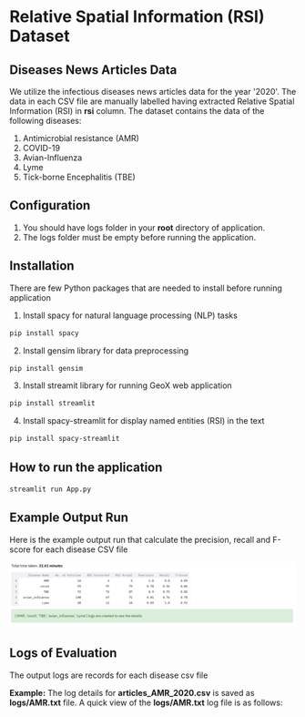 # Relative Spatial Information (RSI) Dataset



## Diseases News Articles Data
We utilize the infectious diseases news articles data for the year '2020'. The data in each CSV file are manually labelled having extracted Relative Spatial Information (RSI) in **rsi** column. The dataset contains the data of the following diseases: 

1. Antimicrobial resistance (AMR) 
2. COVID-19
3. Avian-Influenza
4. Lyme
5. Tick-borne Encephalitis (TBE)


## Configuration

1. You should have logs folder in your **root** directory of application.
2. The logs folder must be empty before running the application.

## Installation
There are few Python packages that are needed to install before running application

1. Install spacy for natural language processing (NLP) tasks 
```sh
pip install spacy
```
2. Install gensim library for data preprocessing
```sh
pip install gensim
```
3. Install streamit library for running GeoX web application 
```sh
pip install streamlit
```
4. Install spacy-streamlit for display named entities (RSI) in the text 
```sh
pip install spacy-streamlit
```

## How to run the application

```sh
streamlit run App.py
```

## Example Output Run

Here is the example output run that calculate the precision, recall and F-score for each disease CSV file


![Table 1](example-output.png)


## Logs of Evaluation

The output logs are records for each disease csv file

**Example:** The log details for **articles_AMR_2020.csv** is saved as **logs/AMR.txt** file. A quick view of the **logs/AMR.txt** log file is as follows:

